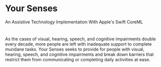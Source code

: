 # Your Senses
An Assistive Technology Implementation With Apple's Swift CoreML 
# 

As the cases of visual, hearing, speech, and cognitive impairments double every decade, more people are left with inadequate support to complete mundane tasks. Your Senses seeks to provide for people with visual, hearing, speech, and cognitive impairments and break down barriers that restrict them from communicating or completing daily activities at ease.
